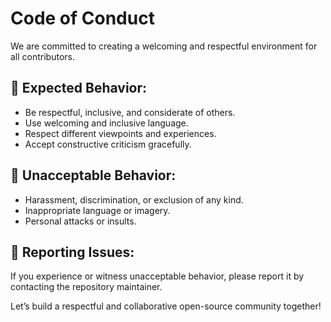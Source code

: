 # Code of Conduct

We are committed to creating a welcoming and respectful environment for all contributors.

## 💬 Expected Behavior:
- Be respectful, inclusive, and considerate of others.
- Use welcoming and inclusive language.
- Respect different viewpoints and experiences.
- Accept constructive criticism gracefully.

## 🚫 Unacceptable Behavior:
- Harassment, discrimination, or exclusion of any kind.
- Inappropriate language or imagery.
- Personal attacks or insults.

## 🙋 Reporting Issues:
If you experience or witness unacceptable behavior, please report it by contacting the repository maintainer.

Let’s build a respectful and collaborative open-source community together!

